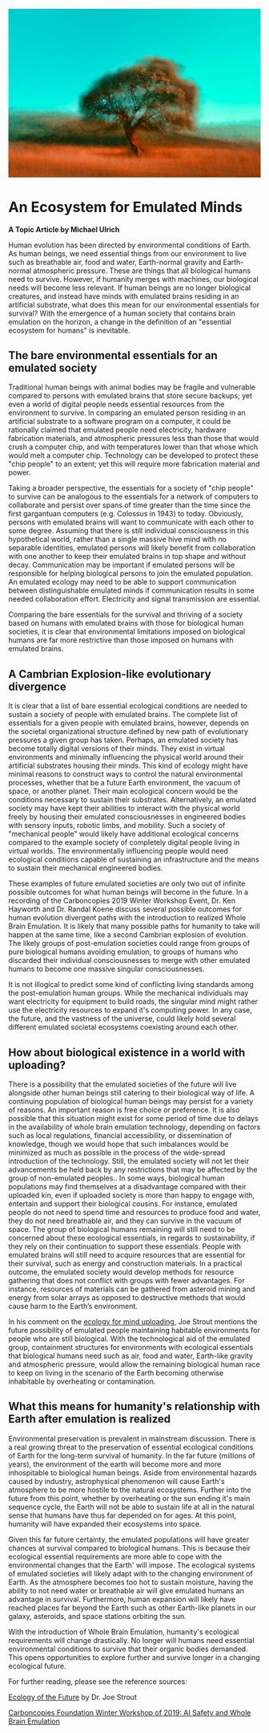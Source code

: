 ![alt text](Assets/jr-korpa-TE9XKN_P0kw-unsplash.jpg)


# An Ecosystem for Emulated Minds

**A Topic Article by Michael Ulrich**

Human evolution has been directed by environmental conditions of Earth. As human beings, we need essential things from our environment to live such as breathable air, food and water, Earth-normal gravity and Earth-normal atmospheric pressure. These are things that all biological humans need to survive. However, if humanity merges with machines, our biological needs will become less relevant. If human beings are no longer biological creatures, and instead have minds with emulated brains residing in an artificial substrate, what does this mean for our environmental essentials for survival? With the emergence of a human society that contains brain emulation on the horizon, a change in the definition of an "essential ecosystem for humans" is inevitable.

## The bare environmental essentials for an emulated society

Traditional human beings with animal bodies may be fragile and vulnerable compared to persons with emulated brains that store secure backups; yet even a world of digital people needs essential resources from the environment to survive. In comparing an emulated person residing in an artificial substrate to a software program on a computer, it could be rationally claimed that emulated people need electricity, hardware fabrication materials, and atmospheric pressures less than those that would crush a computer chip, and with temperatures lower than that whose which would melt a computer chip. Technology can be developed to protect these "chip people" to an extent; yet this will require more fabrication material and power.

Taking a broader perspective, the essentials for a society of "chip people" to survive can be analogous to the essentials for a network of computers to collaborate and persist over spans of time greater than the time since the first gargantuan computers (e.g. Colossus in 1943) to today. Obviously,  persons with emulated brains will want to communicate with each other to some degree. Assuming that there is still individual consciousness in this hypothetical world, rather than a single massive hive mind with no separable identities, emulated persons will likely benefit from collaboration with one another to keep their emulated brains in top shape and without decay. Communication may be important if emulated persons will be responsible for helping biological persons to join the emulated population. An emulated ecology may need to be able to support communication between distinguishable emulated minds if communication results in some needed collaboration effort. Electricity and signal transmission are essential.

Comparing the bare essentials for the survival and thriving of a society based on humans with emulated brains  with those for biological human societies, it is clear that environmental limitations imposed on biological humans are far more restrictive than those imposed on humans with emulated brains.

## A Cambrian Explosion-like evolutionary divergence

It is clear that a list of bare essential ecological conditions are needed to sustain a society of people with emulated brains. The complete list of essentials for a given people with emulated brains, however, depends on the societal organizational structure defined by new path of evolutionary pressures a given group has taken. Perhaps, an emulated society has become totally digital versions of their minds. They exist in virtual environments and minimally influencing the physical world around their artificial substrates housing their minds. This kind of ecology might have minimal reasons to construct ways to control the natural environmental processes, whether that be a future Earth environment, the vacuum of space, or another planet. Their main ecological concern would be the conditions necessary to sustain their substrates. Alternatively, an emulated society may have kept their abilities to interact with the physical world freely by housing their emulated consciousnesses in engineered bodies with sensory inputs, robotic limbs, and mobility. Such a society of "mechanical people" would likely have additional ecological concerns compared to the example society of completely digital people living in virtual worlds. The environmentally influencing people would need ecological conditions capable of sustaining an infrastructure and the means to sustain their mechanical engineered bodies.

These examples of future emulated societies are only two out of infinite possible outcomes for what human beings will become in the future. In a recording of the Carboncopies 2019 Winter Workshop Event, Dr. Ken Hayworth and Dr. Randal Koene discuss several possible outcomes for human evolution divergent paths with the introduction to realized Whole Brain Emulation. It is likely that many possible paths for humanity to take will happen at the same time, like a second Cambrian explosion of evolution. The likely groups of post-emulation societies could range from groups of pure biological humans avoiding emulation, to groups of humans who discarded their individual consciousnesses to merge with other emulated humans to become one massive singular consciousnesses.

It is not illogical to predict some kind of conflicting living standards among the post-emulation human groups. While the mechanical individuals may want electricity for equipment to build roads, the singular mind might rather use the electricity resources to expand it's computing power. In any case, the future, and the vastness of the universe, could likely hold several different emulated societal ecosystems coexisting around each other.

## How about biological existence in a world with uploading?

There is a possibility that the emulated societies of the future will live alongside other human beings still catering to their biological way of life. A continuing population of biological human beings may persist for a variety of reasons. An important reason is free choice or preference. It is also possible that this situation might exist for some period of time due to delays in the availability of whole brain emulation technology, depending on factors such as local regulations, financial accessibility, or dissemination of knowledge, though we would hope that such imbalances would be minimized as much as possible in the process of the wide-spread introduction of the technology. Still, the emulated society will not let their advancements be held back by any restrictions that may be affected by the group of non-emulated peoples.. In some ways, biological human populations may find themselves at a disadvantage compared with their uploaded kin, even if uploaded society is more than happy to engage with, entertain and support their biological cousins. For instance, emulated people do not need to spend time and resources to produce food and water, they do not need breathable air, and they can survive in the vacuum of space. The group of biological humans remaining will still need to be concerned about these ecological essentials, in regards to sustainability, if they rely on their continuation to support these essentials. People with emulated brains will still need to acquire resources that are essential for their survival, such as energy and construction materials. In a practical outcome, the emulated society would develop methods for resource gathering that does not conflict with groups with fewer advantages. For instance, resources of materials can be gathered from asteroid mining and energy from solar arrays as opposed to destructive methods that would cause harm to the Earth’s environment.

In his comment on the [ecology for mind uploading](https://www.ibiblio.org/jstrout/uploading/ecology.html), Joe Strout mentions the future possibility of emulated people maintaining habitable environments for people who are still biological. With the technological aid of the emulated group, containment structures for environments with ecological essentials that biological humans need such as air, food and water, Earth-like gravity and atmospheric pressure, would allow the remaining biological human race to keep on living in the scenario of the Earth becoming otherwise inhabitable by overheating or contamination.

## What this means for humanity's relationship with Earth after emulation is realized

Environmental preservation is prevalent in mainstream discussion. There is a real growing threat to the preservation of essential ecological conditions of Earth for the long-term survival of humanity. In the far future (millions of years), the environment of the earth will become more and more inhospitable to biological human beings. Aside from environmental hazards caused by industry, astrophysical phenomenon will cause Earth's atmosphere to be more hostile to the natural ecosystems. Further into the future from this point, whether by overheating or the sun ending it's main sequence cycle, the Earth will not be able to sustain life at all in the natural sense that humans have thus far depended on for ages. At this point, humanity will have expanded their ecosystems into  space.

Given this far future certainty, the emulated populations will have greater chances at survival compared to biological humans. This is because their ecological essential requirements are more able to cope with the environmental changes that the Earth' will impose. The ecological systems of emulated societies will likely adapt with to the changing environment of Earth. As the atmosphere becomes too hot to sustain moisture, having the ability to not need water or breathable air will give emulated humans an advantage in survival. Furthermore, human expansion will likely have reached places far beyond the Earth such as other Earth-like planets in our galaxy, asteroids, and space stations orbiting the sun.

With the introduction of Whole Brain Emulation, humanity's ecological requirements will change drastically. No longer will humans need essential environmental conditions to survive that their organic bodies demanded. This opens opportunities to explore further and survive longer in a changing ecological future.

For further reading, please see the reference sources:

[Ecology of the Future](https://www.ibiblio.org/jstrout/uploading/ecology.html) by Dr. Joe Strout

[Carboncopies Foundation Winter Workshop of 2019: AI Safety and Whole Brain Emulation](/Events/Workshops/Year-Month/2019-March)